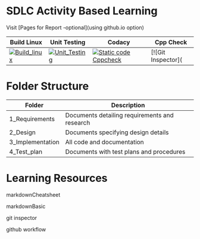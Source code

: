 # SDLC Activity Based Learning
Visit [Pages for Report -optional](using github.io option)

| Build Linux                                                                                                                                                                                                | Unit Testing                                                                                                                                                                                                  | Codacy                                                                                                                                                                                                                                                                                 | Cpp Check                                                                                                                                                                                                     |
| ---------------------------------------------------------------------------------------------------------------------------------------------------------------------------------------------------------- | ------------------------------------------------------------------------------------------------------------------------------------------------------------------------------------------------------------- | -------------------------------------------------------------------------------------------------------------------------------------------------------------------------------------------------------------------------------------------------------------------------------------- | ------------------------------------------------------------------------------------------------------------------------------------------------------------------------------------------------------------- |
| [![Build_linux](https://github.com/devadarshinim/M1_Automation_MoneyManagement/actions/workflows/c-cpp.yml/badge.svg)](https://github.com/devadarshinim/M1_Automation_MoneyManagement/actions/workflows/c-cpp.yml) | [![Unit_Testing](https://github.com/devadarshinim/M1_Automation_MoneyManagement/actions/workflows/unity.yml/badge.svg)](https://github.com/devadarshinim/M1_Automation_MoneyManagement/actions/workflows/unity.yml) | [![Static code Cppcheck](https://github.com/devadarshinim/M1_Automation_MoneyManagement/actions/workflows/cppcheck.yml/badge.svg)](https://github.com/devadarshinim/M1_Automation_MoneyManagement/actions/workflows/cppcheck.yml) | [![Git Inspector](

# Folder Structure

|Folder	         |Description                                               |
|----------------|----------------------------------------------------------|
|1_Requirements  |Documents detailing requirements and research             |
|2_Design      	 |Documents specifying design details                       |
|3_Implementation|All code and documentation                                |
|4_Test_plan	 |Documents with test plans and procedures                  |

# Learning Resources
markdownCheatsheet

markdownBasic

git inspector

github workflow
